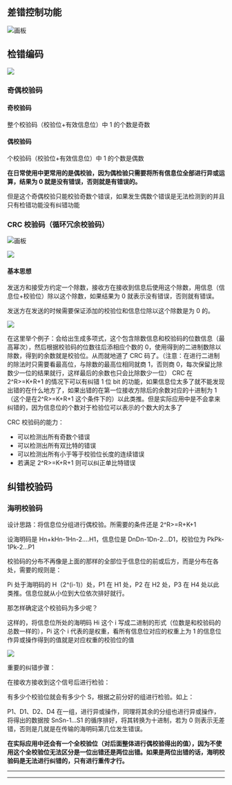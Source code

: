 ## 差错控制功能
![画板](https://cdn.nlark.com/yuque/0/2025/jpeg/48073730/1735790456195-ff63bd61-b010-4d87-af95-821b3e0f8f38.jpeg)

## 检错编码
![](https://cdn.nlark.com/yuque/0/2025/png/48073730/1735800354720-ea941a0c-66bf-4238-bb93-80f226eac160.png)

### 奇偶校验码
#### 奇校验码
整个校验码（校验位+有效信息位）中 1 的个数是奇数

#### 偶校验码
个校验码（校验位+有效信息位）中 1 的个数是偶数



**在日常使用中更常用的是偶校验，因为偶检验只需要将所有信息位全部进行异或运算，结果为 0 就是没有错误，否则就是有错误的。**

但是这个奇偶校验只能校验奇数个错误，如果发生偶数个错误是无法检测到的并且只有检错功能没有纠错功能

### CRC 校验码（循环冗余校验码）
![画板](https://cdn.nlark.com/yuque/0/2025/jpeg/48073730/1735802911744-d79f7292-be42-45b7-94d7-3b136f6b1677.jpeg)

![](https://cdn.nlark.com/yuque/0/2025/png/48073730/1735803307408-e7ad170a-a2ea-432f-a1be-4ad90223cfa4.png)

#### 基本思想
发送方和接受方约定一个除数，接收方在接收到信息后使用这个除数，用信息（信息位+校验位）除以这个除数，如果结果为 0 就表示没有错误，否则就有错误。

发送方在发送的时候需要保证添加的校验位和信息位除以这个除数是为 0 的。

![](https://cdn.nlark.com/yuque/0/2025/png/48073730/1735804147393-71082caf-decd-4040-af00-b92fe2ccb76b.png)

在这里举个例子：会给出生成多项式，这个包含除数信息和校验码的位数信息（最高幂次），然后根据校验码的位数往后添相应个数的 0，使用得到的二进制数除以除数，得到的余数就是校验位。从而就地道了 CRC 码了。（注意：在进行二进制的除法时只需要看最高位，与除数的最高位相同就商 1，否则商 0，每次保留比除数少一位的结果就行，这样最后的余数也只会比除数少一位）
CRC 在 2^R>=K+R+1 的情况下可以有纠错 1 位 bit 的功能，如果信息位太多了就不能发现出错的在什么地方了，如果出错的在第一位接收方除后的余数对应的十进制为 1（这个是在2^R>=K+R+1 这个条件下的）以此类推。但是实际应用中是不会拿来纠错的，因为信息位的个数对于检验位可以表示的个数大的太多了

CRC 校验码的能力：

+ 可以检测出所有奇数个错误
+ 可以检测出所有双比特的错误
+ 可以检测出所有小于等于校验位长度的连续错误
+ 若满足 2^R>=K+R+1 则可以纠正单比特错误

## 纠错校验码
### 海明校验码
设计思路：将信息位分组进行偶校验。所需要的条件还是 2^R>=R+K+1

设海明码是 Hn+kHn-1Hn-2....H1，信息位是 DnDn-1Dn-2...D1，校验位为 PkPk-1Pk-2...P1

校验码的分布不再像是上面的那样的全部位于信息位的前或后方，而是分布在各处，需要的规则是：

Pi 处于海明码的 H（2^(i-1)）处，P1 在 H1 处，P2 在 H2 处，P3 在 H4 处以此类推。信息位就从小位到大位依次排好就行。

那怎样确定这个校验码为多少呢？

这样的，将信息位所处的海明码 Hi 这个 i 写成二进制的形式（位数是和校验码的总数一样的），Pi 这个 i 代表的是权重，看所有信息位对应的权重上为 1 的信息位作异或操作得到的值就是对应权重的校验位的值

![](https://cdn.nlark.com/yuque/0/2025/png/48073730/1735813513926-c92de591-0931-4bdd-8c5b-a60b2f1cfb0d.png)

重要的纠错步骤：

在接收方接收到这个信号后进行检验：

有多少个校验位就会有多少个 S，根据之前分好的组进行检验。如上：

P1、D1、D2、D4 在一组，进行异或操作，同理将其余的分组也进行异或操作，将得出的数据按 SnSn-1...S1 的循序排好，将其转换为十进制，若为 0 则表示无差错，否则是几就是在传输的海明码第几位发生错误。

**在实际应用中还会有一个全校验位（对后面整体进行偶校验得出的值），因为不使用这个全校验位无法区分是一位出错还是两位出错。如果是两位出错的话，海明校验码是无法进行纠错的，只有进行重传才行。**

****

****

